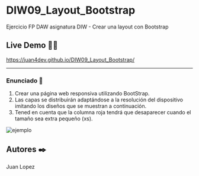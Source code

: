 # DIW09_Layout_Bootstrap
Ejercicio FP DAW asignatura DIW - Crear una layout con Bootstrap

## Live Demo 🐱‍🏍

https://juan4dev.github.io/DIW09_Layout_Bootstrap/

* * *

### Enunciado 🔧

1. Crear una página web responsiva utilizando BootStrap. 
2. Las capas se distribuirán adaptándose a la resolución del dispositivo imitando los diseños
que se muestran a continuación. 
3. Tened en cuenta que la columna roja tendrá que desaparecer cuando el tamaño sea extra pequeño (xs).

![ejemplo](./DIW09_example.jpg)

## Autores ✒️

Juan Lopez
